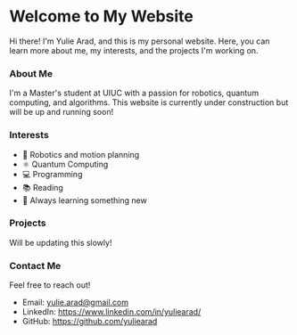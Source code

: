 # Welcome to My Website

Hi there! I'm Yulie Arad, and this is my personal website. Here, you can learn more about me, my interests, and the projects I'm working on.

### About Me
I'm a Master's student at UIUC with a passion for robotics, quantum computing, and algorithms. This website is currently under construction but will be up and running soon! 

### Interests
- 🚀 Robotics and motion planning
- ⚛️ Quantum Computing 
- 💻 Programming 
- 📚 Reading 
- 🌱 Always learning something new  

### Projects
Will be updating this slowly!

### Contact Me
Feel free to reach out!  
- Email: yulie.arad@gmail.com
- LinkedIn: https://www.linkedin.com/in/yuliearad/
- GitHub: https://github.com/yuliearad

